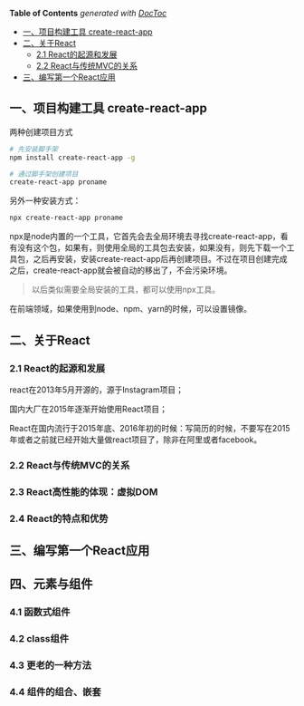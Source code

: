 <!-- START doctoc generated TOC please keep comment here to allow auto update -->
<!-- DON'T EDIT THIS SECTION, INSTEAD RE-RUN doctoc TO UPDATE -->
**Table of Contents**  *generated with [DocToc](https://github.com/thlorenz/doctoc)*

- [一、项目构建工具 create-react-app](#一项目构建工具-create-react-app)
- [二、关于React](#二关于react)
  - [2.1 React的起源和发展](#21-react的起源和发展)
  - [2.2 React与传统MVC的关系](#22-react与传统mvc的关系)
- [三、编写第一个React应用](#三编写第一个react应用)

<!-- END doctoc generated TOC please keep comment here to allow auto update -->

## 一、项目构建工具 create-react-app

两种创建项目方式

```bash
# 先安装脚手架
npm install create-react-app -g

# 通过脚手架创建项目
create-react-app proname
```

另外一种安装方式：

```bash
npx create-react-app proname
```

npx是node内置的一个工具，它首先会去全局环境去寻找create-react-app，看有没有这个包，如果有，则使用全局的工具包去安装，如果没有，则先下载一个工具包，之后再安装，安装create-react-app后再创建项目。不过在项目创建完成之后，create-react-app就会被自动的移出了，不会污染环境。

> 以后类似需要全局安装的工具，都可以使用npx工具。

在前端领域，如果使用到node、npm、yarn的时候，可以设置镜像。

## 二、关于React

### 2.1 React的起源和发展

react在2013年5月开源的，源于Instagram项目；

国内大厂在2015年逐渐开始使用React项目；

React在国内流行于2015年底、2016年初的时候：写简历的时候，不要写在2015年或者之前就已经开始大量做react项目了，除非在阿里或者facebook。

### 2.2 React与传统MVC的关系

### 2.3 React高性能的体现：虚拟DOM

### 2.4 React的特点和优势

## 三、编写第一个React应用

## 四、元素与组件

### 4.1 函数式组件

### 4.2 class组件

### 4.3 更老的一种方法

### 4.4 组件的组合、嵌套